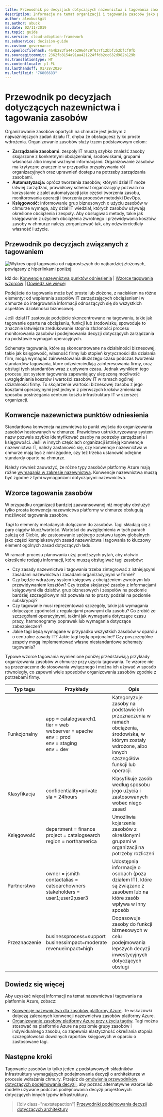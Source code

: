 ```yaml
---
title: Przewodnik po decyzjach dotyczących nazewnictwa i tagowania zasobów
description: Informacje na temat organizacji i tagowania zasobów jako podstawowej usługi podczas operacji migracji na platformę Azure.
author: alexbuckgit
ms.author: abuck
ms.date: 02/11/2019
ms.topic: guide
ms.service: cloud-adoption-framework
ms.subservice: decision-guide
ms.custom: governance
ms.openlocfilehash: 4a4b283fa447b296d429f037f12bbf3b2bfcf0fb
ms.sourcegitcommit: 2362fb3154a91aa421224ffdb2cc632d982b129b
ms.translationtype: HT
ms.contentlocale: pl-PL
ms.lasthandoff: 01/28/2020
ms.locfileid: "76806683"
---
```

# <a name="resource-naming-and-tagging-decision-guide"></a>Przewodnik po decyzjach dotyczących nazewnictwa i tagowania zasobów

Organizowanie zasobów opartych na chmurze jest jednym z najważniejszych zadań działu IT, chyba że obsługujesz tylko proste wdrożenia. Organizowanie zasobów służy trzem podstawowym celom:

- **Zarządzanie zasobami:** zespoły IT muszą szybko znaleźć zasoby skojarzone z konkretnymi obciążeniami, środowiskami, grupami własności albo innymi ważnymi informacjami. Organizowanie zasobów ma krytyczne znaczenie w przypadku przypisywania ról organizacyjnych oraz uprawnień dostępu na potrzeby zarządzania zasobami.
- **Automatyzacja:** oprócz tworzenia zasobów, którymi dział IT może łatwiej zarządzać, prawidłowy schemat organizacyjny pozwala na korzystanie z zalet automatyzacji jako części tworzenia zasobu, monitorowania operacji i tworzenia procesów metodyki DevOps.
- **Księgowość:** informowanie grup biznesowych o użyciu zasobów w chmurze wymaga, aby dział IT wiedział, których zasobów używają określone obciążenia i zespoły. Aby obsługiwać metody, takie jak księgowanie z użyciem obciążenia zwrotnego i przewidywania kosztów, zasoby w chmurze należy zorganizować tak, aby odzwierciedlały własność i użycie.

## <a name="tagging-decision-guide"></a>Przewodnik po decyzjach związanych z tagowaniem

![Wykres opcji tagowania od najprostszych do najbardziej złożonych, powiązany z hiperlinkami poniżej](../../_images/decision-guides/decision-guide-resource-tagging.png)

Idź do: [Konwencje nazewnictwa punktów odniesienia](#baseline-naming-conventions) | [Wzorce tagowania wzorców](#resource-tagging-patterns) | [Dowiedz się więcej](#learn-more)

Podejście do tagowania może być proste lub złożone, z naciskiem na różne elementy: od wspierania zespołów IT zarządzających obciążeniami w chmurze do integrowania informacji odnoszących się do wszystkich aspektów działalności biznesowej.

Jeśli dział IT zastosuje podejście skoncentrowane na tagowaniu, takie jak tagowanie oparte na obciążeniu, funkcji lub środowisku, spowoduje to znacznie łatwiejsze zredukowanie stopnia złożoności procesu monitorowania zasobów i podejmowania decyzji dotyczących zarządzania na podstawie wymagań operacyjnych.

Schematy tagowania, które są skoncentrowane na działalności biznesowej, takie jak księgowość, własność firmy lub stopień krytyczności dla działania firm, mogą wymagać zainwestowania dłuższego czasu podczas tworzenia standardów tagowania, które odzwierciedlają zainteresowania firmy, oraz obsługi tych standardów wraz z upływem czasu. Jednak wynikiem tego procesu jest system tagowania zapewniający ulepszoną możliwość uwzględniania kosztów i wartości zasobów IT w ramach ogólnej działalności firmy. To skojarzenie wartości biznesowej zasobu z jego kosztami operacyjnymi jest jednym z pierwszych kroków zmieniania sposobu postrzegania centrum kosztu infrastruktury IT w szerszej organizacji.

## <a name="baseline-naming-conventions"></a>Konwencje nazewnictwa punktów odniesienia

Standardowa konwencja nazewnictwa to punkt wyjścia do organizowania zasobów hostowanych w chmurze. Prawidłowo ustrukturyzowany system nazw pozwala szybko identyfikować zasoby na potrzeby zarządzania i księgowości. Jeśli w innych częściach organizacji istnieją konwencje nazewnictwa IT, należy zastanowić się, czy konwencje nazewnictwa w chmurze mają być z nimi zgodne, czy też trzeba ustanowić odrębne standardy oparte na chmurze.

Należy również zauważyć, że różne typy zasobów platformy Azure mają różne [wymagania w zakresie nazewnictwa](../../ready/azure-best-practices/naming-and-tagging.md). Konwencje nazewnictwa muszą być zgodne z tymi wymaganiami dotyczącymi nazewnictwa.

## <a name="resource-tagging-patterns"></a>Wzorce tagowania zasobów

W przypadku organizacji bardziej zaawansowanej niż mogłaby obsłużyć tylko prosta konwencja nazewnictwa platformy w chmurze obsługują możliwość tagowania zasobów.

*Tagi* to elementy metadanych dołączone do zasobów. Tagi składają się z pary ciągów klucz/wartość. Wartości do uwzględnienia w tych parach zależą od Ciebie, ale zastosowanie spójnego zestawu tagów globalnych jako części kompleksowych zasad nazewnictwa i tagowania to kluczowy element ogólnych zasad dotyczących ładu.

W ramach procesu planowania użyj poniższych pytań, aby ułatwić określenie rodzaju informacji, które muszą obsługiwać tagi zasobów:

- Czy zasady nazewnictwa i tagowania trzeba zintegrować z istniejącymi zasadami nazewnictwa i zasadami organizacyjnymi w firmie?
- Czy będzie wdrażany system księgowy z obciążeniem zwrotnym lub przewidywaniem kosztów? Czy trzeba skojarzyć zasoby z informacjami księgowymi dla działów, grup biznesowych i zespołów na poziomie bardziej szczegółowym niż pozwala na to prosty podział na poziomie subskrypcji?
- Czy tagowanie musi reprezentować szczegóły, takie jak wymagania dotyczące zgodności z regulacjami prawnymi dla zasobu? Co zrobić ze szczegółami operacyjnymi, takimi jak wymagania dotyczące czasu pracy, harmonogramy poprawek lub wymagania dotyczące zabezpieczeń?
- Jakie tagi będą wymagane w przypadku wszystkich zasobów w oparciu o centralne zasady IT? Jakie tagi będą opcjonalne? Czy poszczególne zespoły mogą implementować własne niestandardowe schematy tagowania?

Typowe wzorce tagowania wymienione poniżej przedstawiają przykłady organizowania zasobów w chmurze przy użyciu tagowania. Te wzorce nie są przeznaczone do stosowania wyłącznego i można ich używać w sposób równoległy, co zapewni wiele sposobów organizowania zasobów zgodnie z potrzebami firmy.

<!-- markdownlint-disable MD033 -->

| Typ tagu | Przykłady | Opis |
|-----|-----|-----|
| Funkcjonalny            | app = catalogsearch1 <br/>tier = web <br/>webserver = apache<br/>env = prod <br/>env = staging <br/>env = dev                 | Kategoryzuje zasoby na podstawie ich przeznaczenia w ramach obciążenia, środowiska, w którym zostały wdrożone, albo innych szczegółów funkcji lub operacji.                                 |
| Klasyfikacja        | confidentiality=private<br/>sla = 24hours                                 | Klasyfikuje zasób według sposobu jego użycia i zastosowanych wobec niego zasad                               |
| Księgowość            | department = finance <br/>project = catalogsearch <br/>region = northamerica | Umożliwia kojarzenie zasobów z określonymi grupami w organizacji na potrzeby rozliczeń |
| Partnerstwo           | owner = jsmith <br/>contactalias = catsearchowners<br/>stakeholders = user1;user2;user3<br/>                       | Udostępnia informacje o osobach (poza działem IT), które są związane z zasobem lub na które zasób wpływa w inny sposób                      |
| Przeznaczenie               | businessprocess=support<br/>businessimpact=moderate<br/>revenueimpact=high   | Dopasowuje zasoby do funkcji biznesowych w celu podejmowania lepszych decyzji inwestycyjnych dotyczących obsługi  |

<!-- markdownlint-enable MD033 -->

## <a name="learn-more"></a>Dowiedz się więcej

Aby uzyskać więcej informacji na temat nazewnictwa i tagowania na platformie Azure, zobacz:

- [Konwencje nazewnictwa dla zasobów platformy Azure](https://docs.microsoft.com/azure/architecture/best-practices/resource-naming). Te wskazówki dotyczą zalecanych konwencji nazewnictwa zasobów platformy Azure.
- [Organizowanie zasobów platformy Azure przy użyciu tagów](https://docs.microsoft.com/azure/azure-resource-manager/resource-group-using-tags). Tagi można stosować na platformie Azure na poziomie grupy zasobów i indywidualnego zasobu, co zapewnia elastyczność określania stopnia szczegółowości dowolnych raportów księgowych w oparciu o zastosowane tagi.

## <a name="next-steps"></a>Następne kroki

Tagowanie zasobów to tylko jeden z podstawowych składników infrastruktury wymagających podejmowania decyzji o architekturze w procesie wdrażania chmury. Przejdź do [omówienia przewodników dotyczących podejmowania decyzji](../index.md), aby poznać alternatywne wzorce lub modele używane podczas podejmowania decyzji projektowych dotyczących innych typów infrastruktury.

> [!div class="nextstepaction"]
> [Przewodniki podejmowania decyzji dotyczących architektury](../index.md)
